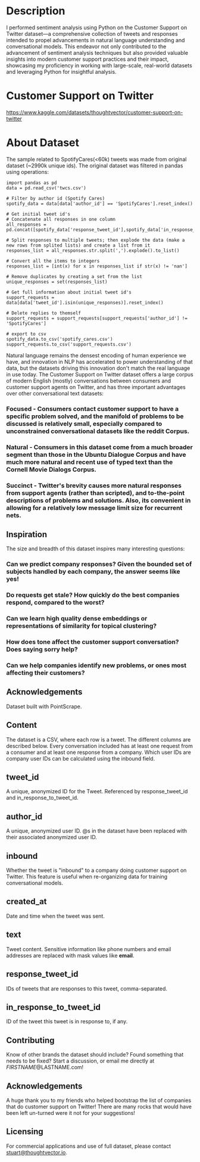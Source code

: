 # Description 

I performed sentiment analysis using Python on the Customer Support on Twitter dataset—a comprehensive collection of tweets and responses intended to propel advancements in natural language understanding and conversational models. This endeavor not only contributed to the advancement of sentiment analysis techniques but also provided valuable insights into modern customer support practices and their impact, showcasing my proficiency in working with large-scale, real-world datasets and leveraging Python for insightful analysis.

# Customer Support on Twitter
https://www.kaggle.com/datasets/thoughtvector/customer-support-on-twitter

# About Dataset

The sample related to SpotifyCares(<60k) tweets was made from original dataset (~2990k unique ids). 
The original dataset was filtered in pandas using operations:

```
import pandas as pd
data = pd.read_csv('twcs.csv')

# Filter by author id (Spotify Cares)
spotify_data = data[data['author_id'] == 'SpotifyCares'].reset_index()

# Get initial tweet id's
# Concatenate all responses in one column
all_responses = pd.concat([spotify_data['response_tweet_id'],spotify_data['in_response_to_tweet_id']]).dropna()

# Split responses to multiple tweets; then explode the data (make a new rows from splited lists) and create a list from it
responses_list = all_responses.str.split(',').explode().to_list()

# Convert all the items to integers
responses_list = [int(x) for x in responses_list if str(x) != 'nan']

# Remove duplicates by creating a set from the list
unique_responses = set(responses_list)

# Get full information about initial tweet id's
support_requests = data[data['tweet_id'].isin(unique_responses)].reset_index()

# Delete replies to themself
support_requests = support_requests[support_requests['author_id'] != 'SpotifyCares']

# export to csv
spotify_data.to_csv('spotify_cares.csv')
support_requests.to_csv('support_requests.csv')
```

Natural language remains the densest encoding of human experience we have, and innovation in NLP has accelerated to power understanding of that data, but the datasets driving this innovation don't match the real language in use today. The Customer Support on Twitter dataset offers a large corpus of modern English (mostly) conversations between consumers and customer support agents on Twitter, and has three important advantages over other conversational text datasets:

### Focused - Consumers contact customer support to have a specific problem solved, and the manifold of problems to be discussed is relatively small, especially compared to unconstrained conversational datasets like the reddit Corpus.
### Natural - Consumers in this dataset come from a much broader segment than those in the Ubuntu Dialogue Corpus and have much more natural and recent use of typed text than the Cornell Movie Dialogs Corpus.
### Succinct - Twitter's brevity causes more natural responses from support agents (rather than scripted), and to-the-point descriptions of problems and solutions. Also, its convenient in allowing for a relatively low message limit size for recurrent nets.

## Inspiration
The size and breadth of this dataset inspires many interesting questions:

### Can we predict company responses? Given the bounded set of subjects handled by each company, the answer seems like yes!
### Do requests get stale? How quickly do the best companies respond, compared to the worst?
### Can we learn high quality dense embeddings or representations of similarity for topical clustering?
### How does tone affect the customer support conversation? Does saying sorry help?
### Can we help companies identify new problems, or ones most affecting their customers?

## Acknowledgements
Dataset built with PointScrape.

## Content
The dataset is a CSV, where each row is a tweet. The different columns are described below. Every conversation included has at least one request from a consumer and at least one response from a company. Which user IDs are company user IDs can be calculated using the inbound field.

## tweet_id
A unique, anonymized ID for the Tweet. Referenced by response_tweet_id and in_response_to_tweet_id.

## author_id
A unique, anonymized user ID. @s in the dataset have been replaced with their associated anonymized user ID.

## inbound
Whether the tweet is "inbound" to a company doing customer support on Twitter. This feature is useful when re-organizing data for training conversational models.

## created_at
Date and time when the tweet was sent.

## text
Tweet content. Sensitive information like phone numbers and email addresses are replaced with mask values like __email__.

## response_tweet_id
IDs of tweets that are responses to this tweet, comma-separated.

## in_response_to_tweet_id
ID of the tweet this tweet is in response to, if any.

## Contributing
Know of other brands the dataset should include? Found something that needs to be fixed? Start a discussion, or email me directly at $FIRSTNAME@$LASTNAME.com!

## Acknowledgements
A huge thank you to my friends who helped bootstrap the list of companies that do customer support on Twitter! There are many rocks that would have been left un-turned were it not for your suggestions!

## Licensing
For commercial applications and use of full dataset, please contact stuart@thoughtvector.io.